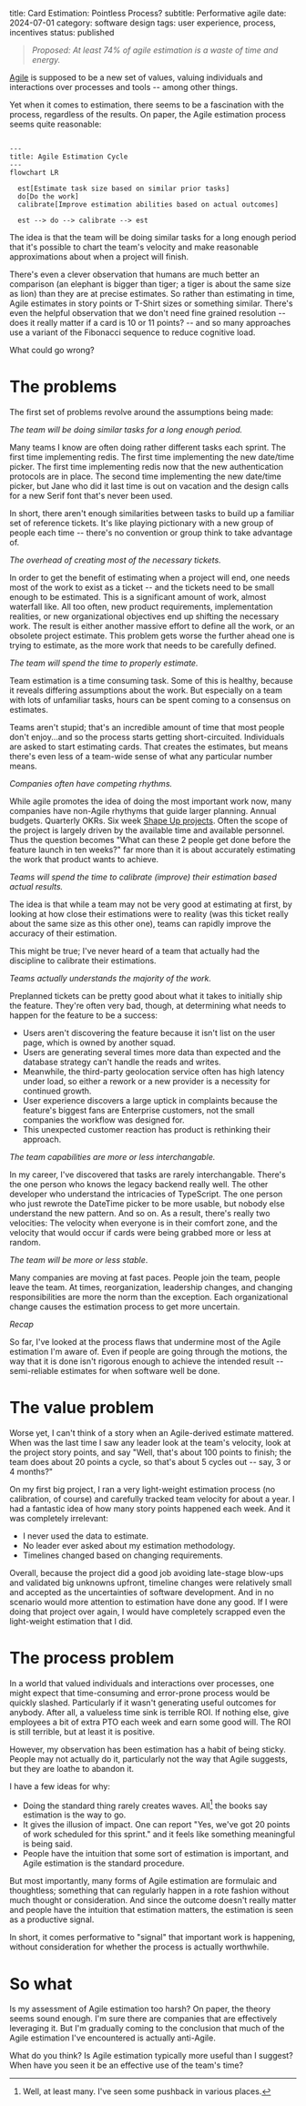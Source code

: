 title: Card Estimation: Pointless Process?
subtitle: Performative agile
date: 2024-07-01
category: software design
tags: user experience, process, incentives
status: published

> _Proposed: At least 74% of agile estimation is a waste of time and energy._

[Agile](https://agilemanifesto.org/) is supposed to be a new set of values, valuing individuals and interactions over processes and tools -- among other things.

Yet when it comes to estimation, there seems to be a fascination with the process, regardless of the results. On paper, the Agile estimation process seems quite reasonable:

```mermaid

---
title: Agile Estimation Cycle
---
flowchart LR

  est[Estimate task size based on similar prior tasks]
  do[Do the work]
  calibrate[Improve estimation abilities based on actual outcomes]

  est --> do --> calibrate --> est
```

The idea is that the team will be doing similar tasks for a long enough period that it's possible to chart the team's velocity and make reasonable approximations about when a project will finish.

There's even a clever observation that humans are much better an comparison (an elephant is bigger than tiger; a tiger is about the same size as lion) than they are at precise estimates. So rather than estimating in time, Agile estimates in story points or T-Shirt sizes or something similar. There's even the helpful observation that we don't need fine grained resolution -- does it really matter if a card is 10 or 11 points? -- and so many approaches use a variant of the Fibonacci sequence to reduce cognitive load.

What could go wrong?

# The problems

The first set of problems revolve around the assumptions being made:

_The team will be doing similar tasks for a long enough period._

Many teams I know are often doing rather different tasks each sprint. The first time implementing redis. The first time implementing the new date/time picker. The first time implementing redis now that the new authentication protocols are in place. The second time implementing the new date/time picker, but Jane who did it last time is out on vacation and the design calls for a new Serif font that's never been used.

In short, there aren't enough similarities between tasks to build up a familiar set of reference tickets. It's like playing pictionary with a new group of people each time -- there's no convention or group think to take advantage of.

_The overhead of creating most of the necessary tickets._

In order to get the benefit of estimating when a project will end, one needs most of the work to exist as a ticket -- and the tickets need to be small enough to be estimated. This is a significant amount of work, almost waterfall like. All too often, new product requirements, implementation realities, or new organizational objectives end up shifting the necessary work. The result is either another massive effort to define all the work, or an obsolete project estimate. This problem gets worse the further ahead one is trying to estimate, as the more work that needs to be carefully defined.

_The team will spend the time to properly estimate._

Team estimation is a time consuming task. Some of this is healthy, because it reveals differing assumptions about the work. But especially on a team with lots of unfamiliar tasks, hours can be spent coming to a consensus on estimates.

Teams aren't stupid; that's an incredible amount of time that most people don't enjoy...and so the process starts getting short-circuited. Individuals are asked to start estimating cards. That creates the estimates, but means there's even less of a team-wide sense of what any particular number means.

_Companies often have competing rhythms._

While agile promotes the idea of doing the most important work now, many companies have non-Agile rhythyms that guide larger planning. Annual budgets. Quarterly OKRs. Six week [Shape Up projects](https://www.productplan.com/glossary/shape-up-method/). Often the scope of the project is largely driven by the available time and available personnel. Thus the question becomes "What can these 2 people get done before the feature launch in ten weeks?" far more than it is about accurately estimating the work that product wants to achieve.

_Teams will spend the time to calibrate (improve) their estimation based actual results._

The idea is that while a team may not be very good at estimating at first, by looking at how close their estimations were to reality (was this ticket really about the same size as this other one), teams can rapidly improve the accuracy of their estimation.

This might be true; I've never heard of a team that actually had the discipline to calibrate their estimations.

_Teams actually understands the majority of the work._

Preplanned tickets can be pretty good about what it takes to initially ship the feature. They're often very bad, though, at determining what needs to happen for the feature to be a success:

* Users aren't discovering the feature because it isn't list on the user page, which is owned by another squad.
* Users are generating several times more data than expected and the database strategy can't handle the reads and writes.
* Meanwhile, the third-party geolocation service often has high latency under load, so either a rework or a new provider is a necessity for continued growth.
* User experience discovers a large uptick in complaints because the feature's biggest fans are Enterprise customers, not the small companies the workflow was designed for.
* This unexpected customer reaction has product is rethinking their approach.

_The team capabilities are more or less interchangable._

In my career, I've discovered that tasks are rarely interchangable. There's the one person who knows the legacy backend really well. The other developer who understand the intricacies of TypeScript. The one person who just rewrote the DateTime picker to be more usable, but nobody else understand the new pattern. And so on. As a result, there's really two velocities: The velocity when everyone is in their comfort zone, and the velocity that would occur if cards were being grabbed more or less at random.

_The team will be more or less stable_.

Many companies are moving at fast paces. People join the team, people leave the team. At times, reorganization, leadership changes, and changing responsibilities are more the norm than the exception. Each organizational change causes the estimation process to get more uncertain.

_Recap_

So far, I've looked at the process flaws that undermine most of the Agile estimation I'm aware of. Even if people are going through the motions, the way that it is done isn't rigorous enough to achieve the intended result -- semi-reliable estimates for when software well be done.

# The value problem

Worse yet, I can't think of a story when an Agile-derived estimate mattered. When was the last time I saw any leader look at the team's velocity, look at the project story points, and say "Well, that's about 100 points to finish; the team does about 20 points a cycle, so that's about 5 cycles out -- say, 3 or 4 months?"

On my first big project, I ran a very light-weight estimation process (no calibration, of course) and carefully tracked team velocity for about a year. I had a fantastic idea of how many story points happened each week. And it was completely irrelevant:

* I never used the data to estimate.
* No leader ever asked about my estimation methodology.
* Timelines changed based on changing requirements.

Overall, because the project did a good job avoiding late-stage blow-ups and validated big unknowns upfront, timeline changes were relatively small and accepted as the uncertainties of software development. And in no scenario would more attention to estimation have done any good. If I were doing that project over again, I would have completely scrapped even the light-weight estimation that I did.

# The process problem

In a world that valued individuals and interactions over processes, one might expect that time-consuming and error-prone process would be quickly slashed. Particularly if it wasn't generating useful outcomes for anybody. After all, a valueless time sink is terrible ROI. If nothing else, give employees a bit of extra PTO each week and earn some good will. The ROI is still terrible, but at least it is positive.

However, my observation has been estimation has a habit of being sticky. People may not actually do it, particularly not the way that Agile suggests, but they are loathe to abandon it.

I have a few ideas for why:

* Doing the standard thing rarely creates waves. All[^all] the books say estimation is the way to go.
* It gives the illusion of impact. One can report "Yes, we've got 20 points of work scheduled for this sprint." and it feels like something meaningful is being said.
* People have the intuition that some sort of estimation is important, and Agile estimation is the standard procedure.

[^all]: Well, at least many. I've seen some pushback in various places.

But most importantly, many forms of Agile estimation are formulaic and thoughtless; something that can regularly happen in a rote fashion without much thought or consideration. And since the outcome doesn't really matter and people have the intuition that estimation matters, the estimation is seen as a productive signal.

In short, it comes performative to "signal" that important work is happening, without consideration for whether the process is actually worthwhile.

# So what

Is my assessment of Agile estimation too harsh? On paper, the theory seems sound enough. I'm sure there are companies that are effectively leveraging it. But I'm gradually coming to the conclusion that much of the Agile estimation I've encountered is actually anti-Agile.

What do you think? Is Agile estimation typically more useful than I suggest? When have you seen it be an effective use of the team's time?

